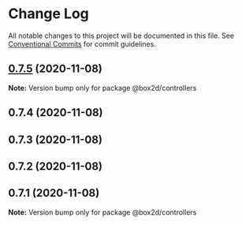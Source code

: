 # Change Log

All notable changes to this project will be documented in this file.
See [Conventional Commits](https://conventionalcommits.org) for commit guidelines.

## [0.7.5](https://github.com/lusito/box2d.ts/compare/@box2d/controllers@0.7.4...@box2d/controllers@0.7.5) (2020-11-08)

**Note:** Version bump only for package @box2d/controllers





## 0.7.4 (2020-11-08)



## 0.7.3 (2020-11-08)



## 0.7.2 (2020-11-08)



## 0.7.1 (2020-11-08)

**Note:** Version bump only for package @box2d/controllers
